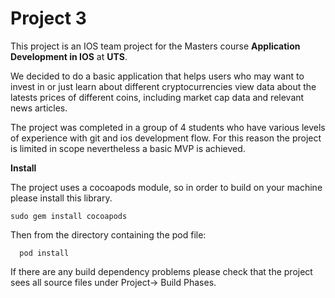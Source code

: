# Project 3

This project is an IOS team project for the Masters course **Application Development in IOS** at **UTS**.

We decided to do a basic application that helps users who may want to invest in or just learn about different cryptocurrencies view data about the latests prices of different coins, including market cap data and relevant news articles.

The project was completed in a group of 4 students who have various levels of experience with git and ios development flow.
For this reason the project is limited in scope nevertheless a basic MVP is achieved.

**Install**

The project uses a cocoapods module, so in order to build on your machine please install this library.
  ```
  sudo gem install cocoapods
  ```
  
Then from the directory containing the pod file:
```
  pod install
```

If there are any build dependency problems please check that the project sees all source files under 
Project-> Build Phases.
